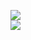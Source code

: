 [![](https://img.shields.io/badge/Made%20With-Github%20Spray-lightgrey.svg?style=for-the-badge&logo=github)](https://github.com/Annihil/github-spray#761)  
[![](https://i.imgur.com/2DrTn0Z.gif)](https://github.com/Annihil/github-spray)